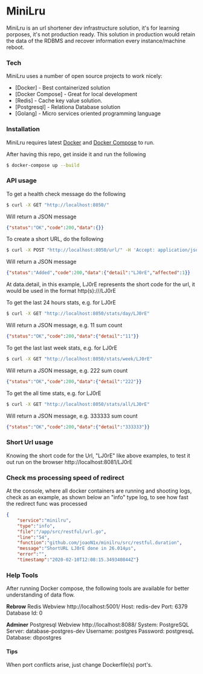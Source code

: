 # MiniLru


MiniLru is an url shortener dev infrastructure solution, it's for learning porposes, it's not production ready. This solution in production would retain the data of the RDBMS and recover information every instance/machine reboot.


### Tech

MiniLru uses a number of open source projects to work nicely:

* [Docker] - Best containerized solution
* [Docker Compose] - Great for local development
* [Redis] - Cache key value solution.
* [Postgresql] - Relationa Database solution
* [Golang] - Micro services oriented programming language

### Installation

MiniLru requires latest [Docker](https://www.docker.com) and [Docker Compose](https://docs.docker.com/compose/) to run.

After having this repo, get inside it and run the following

```sh
$ docker-compose up --build
```


### API usage

To get a health check message do the following
```sh
$ curl -X GET "http://localhost:8050/"
```
Will return a JSON message
```json
{"status":"OK","code":200,"data":{}}
```


To create a short URL, do the following
```sh
$ curl -X POST "http://localhost:8050/url/" -H 'Accept: application/json' -d '{"long":"http://thisisurl.com/index.html"}'
```
Will return a JSON message
```json
{"status":"Added","code":200,"data":{"detail":"LJ0rE","affected":1}}
```
At data.detail, in this example, LJ0rE represents the short code for the url, it would be used in the format http(s)://<somedomain>/LJ0rE


To get the last 24 hours stats, e.g. for LJ0rE
```sh
$ curl -X GET "http://localhost:8050/stats/day/LJ0rE"
```
Will return a JSON message, e.g. 11 sum count
```json
{"status":"OK","code":200,"data":{"detail":"11"}}
```


To get the last last week stats, e.g. for LJ0rE
```sh
$ curl -X GET "http://localhost:8050/stats/week/LJ0rE"
```
Will return a JSON message, e.g. 222 sum count
```json
{"status":"OK","code":200,"data":{"detail":"222"}}
```


To get the all time stats, e.g. for LJ0rE
```sh
$ curl -X GET "http://localhost:8050/stats/all/LJ0rE"
```
Will return a JSON message, e.g. 333333 sum count
```json
{"status":"OK","code":200,"data":{"detail":"333333"}}
```



### Short Url usage

Knowing the short code for the Url, "LJ0rE" like above examples, to test it out run on the browser
http://localhost:8081/LJ0rE



### Check ms processing speed of redirect

At the console, where all docker containers are running and shooting logs, check as an example, as shown below an "info" type log, to see how fast the redirect func was processed
```json
{
    "service":"minilru",
    "type":"info",
    "file":"/app/src/restful/url.go",
    "line":"54",
    "function":"github.com/joaoN1x/minilru/src/restful.duration",
    "message":"ShortURL LJ0rE done in 26.014µs",
    "error":"",
    "timestamp":"2020-02-10T12:08:15.349340844Z"}
```



### Help Tools

After running Docker compose, the following tools are available for better understanding of data flow.

**Rebrow** Redis Webview
http://localhost:5001/
Host: redis-dev
Port: 6379
Database Id: 0

**Adminer** Postgresql Webview
http://localhost:8088/
System: PostgreSQL
Server: database-postgres-dev
Username: postgres
Password: postgresqL
Database: dbpostgres



#### Tips
When port conflicts arise, just change Dockerfile(s) port's.



